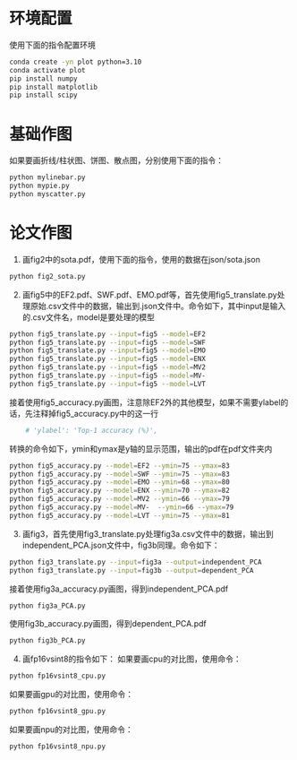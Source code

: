 # 环境配置
使用下面的指令配置环境
```bash
conda create -yn plot python=3.10
conda activate plot
pip install numpy
pip install matplotlib
pip install scipy
```
# 基础作图
如果要画折线/柱状图、饼图、散点图，分别使用下面的指令：
```bash
python mylinebar.py
python mypie.py
python myscatter.py
```

# 论文作图
1. 画fig2中的sota.pdf，使用下面的指令，使用的数据在json/sota.json
```bash
python fig2_sota.py
```

2. 画fig5中的EF2.pdf、SWF.pdf、EMO.pdf等，首先使用fig5_translate.py处理原始.csv文件中的数据，输出到.json文件中。命令如下，其中input是输入的.csv文件名，model是要处理的模型
```bash
python fig5_translate.py --input=fig5 --model=EF2
python fig5_translate.py --input=fig5 --model=SWF
python fig5_translate.py --input=fig5 --model=EMO
python fig5_translate.py --input=fig5 --model=ENX 
python fig5_translate.py --input=fig5 --model=MV2
python fig5_translate.py --input=fig5 --model=MV-
python fig5_translate.py --input=fig5 --model=LVT
```
接着使用fig5_accuracy.py画图，注意除EF2外的其他模型，如果不需要ylabel的话，先注释掉fig5_accuracy.py中的这一行
```python
    # 'ylabel': 'Top-1 accuracy (%)',
```
转换的命令如下，ymin和ymax是y轴的显示范围，输出的pdf在pdf文件夹内
```bash
python fig5_accuracy.py --model=EF2 --ymin=75 --ymax=83
python fig5_accuracy.py --model=SWF --ymin=75 --ymax=83
python fig5_accuracy.py --model=EMO --ymin=68 --ymax=80
python fig5_accuracy.py --model=ENX --ymin=70 --ymax=82
python fig5_accuracy.py --model=MV2 --ymin=66 --ymax=79
python fig5_accuracy.py --model=MV-  --ymin=66 --ymax=79
python fig5_accuracy.py --model=LVT --ymin=75 --ymax=81
```

3. 画fig3，首先使用fig3_translate.py处理fig3a.csv文件中的数据，输出到independent_PCA.json文件中，fig3b同理。命令如下：
```bash
python fig3_translate.py --input=fig3a --output=independent_PCA 
python fig3_translate.py --input=fig3b --output=dependent_PCA
```
接着使用fig3a_accuracy.py画图，得到independent_PCA.pdf
```bash
python fig3a_PCA.py
```
使用fig3b_accuracy.py画图，得到dependent_PCA.pdf
```bash
python fig3b_PCA.py
```

4. 画fp16vsint8的指令如下：
如果要画cpu的对比图，使用命令：
```bash
python fp16vsint8_cpu.py
```
如果要画gpu的对比图，使用命令：
```bash
python fp16vsint8_gpu.py
```
如果要画npu的对比图，使用命令：
```bash
python fp16vsint8_npu.py
```